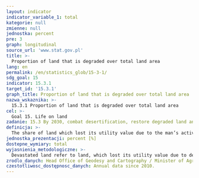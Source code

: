 ```yaml
---
layout: indicator
indicator_variable_1: total
kategorie: null
zmienne: null
jednostka: percent
pre: 3
graph: longitudinal
source_url: 'www.stat.gov.pl'
title: >-
  Proportion of land that is degraded over total land area
lang: en
permalink: /en/statistics_glob/15-3-1/
sdg_goal: 15
indicator: 15.3.1
target_id: '15.3.1'
graph_title: Proportion of land that is degraded over total land area
nazwa_wskaznika: >-
  15.3.1 Proportion of land that is degraded over total land area
cel: >-
  Goal 15. Life on land
zadanie: 15.3 By 2030, combat desertification, restore degraded land and soil, including land affected by desertification, drought and floods, and strive to achieve a land degradation-neutral world
definicja: >-
  The share of land which lost its utility value due to the man’s activities or other factors (devastated land) and land whose utility, agricultural or forestry value diminished (degraded land) in total geodesic area of the country.
jednostka_prezentacji: percent [%]
dostepne_wymiary: total
wyjasnienia_metodologiczne: >-
  Devastated land refer to land, which lost its utility value due to deterioration of natural conditions or environmental changes as well as industrial activity and harmful agricultural activity.Degraded land refer to land, which agricultural or forestry value diminished, due to deterioration of natural conditions or environmental changes as well as industrial activity and harmful agricultural activity. Loss or reduction of utility value of land is a total loss or a reduction in the production capacity of the land. Land reclamation means creation or restoration of utility or natural value for degraded or devastated land through proper formation of the landscape, enhancements of physical and chemical properties, regulation of water conditions, and restoration of soil, reinforcement of scarps and reconstruction or construction of indispensable routes. Reclaimed land is subject to development i.e. agricultural, forest or other type of utilization. Land designated for reclamation includes degraded or devastated land, such as: closed dumps, landfills, landslides, lands on which industrial and mining activities were carried out, and military fields for which the competent authority has approved reclamation projects.
zrodlo_danych: Head Office of Geodesy and Cartography / Minister of Agriculture and Rural Development
czestotliwosc_dostępnosc_danych: Annual data since 2010.
---
```

